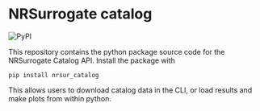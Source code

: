 # NRSurrogate catalog
![PyPI](https://img.shields.io/pypi/v/nrsur_catalog)

This repository contains the python package source code for the NRSurrogate Catalog API.
Install the package with
```
pip install nrsur_catalog
```

This allows users to download catalog data in the CLI, or load results and make plots from within python.

